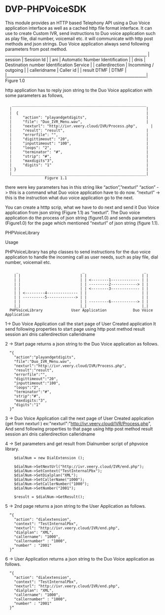 # DVP-PHPVoiceSDK
This module provides an HTTP based Telephony API using a Duo Voice application interface as well as a cached http file format interface.
It can use to create Custom IVR, send instructions to Duo voice application such as play file, dial number, voicemail etc.
it will communicate with http post methods and json strings.
Duo Voice application always send following parameters from post method.
      ________________________________________________________________________
      |  session          |     	Session Id                                  |
      |  ani              |	      Automatic Number Identification             |
      |  dnis             |	      Destination number Identification Service   |
      |  callerdirection  |	      Incomming  / outgoing                       |
      |  calleridname 	  |       Caller id                                           |
      |  result	DTMF      |       DTMF                                        |
      |_______________________________________________________________________|
                              Figure 1.0

http application has to reply  json string to the Duo Voice application with some parameters as follows,

       _____________________________________________________________
      |                                                             |
      |  {                                                          |
      |     "action": "playandgetdigits",                           |
      |     "file": "Duo_IVR_Menu.wav",                             |
      |     "nexturl": "http://ivr.veery.cloud/IVR/Process.php",      |
      |     "result": "result",                                     |
      |     "errorfile": "",                                        |
      |     "digittimeout": "20",                                   |
      |     "inputtimeout": "100",                                  |
      |     "loops": "2",                                           |
      |     "terminator": "#",                                      |
      |     "strip": "#",                                           |
      |     "maxdigits"3",                                          |
      |     "digits": "1"                                           |
      | }                                                           |
      |_____________________________________________________________|
                      Figure 1.1
                      
there were key parameters has in this string like “action”,”nexturl”
“action” -> this is a command what Duo voice application have to do now.
”nexturl” -> this is the instruction what duo voice application go to the next.

You can create a htttp scrip, what we have to do next and send it Duo Voice application from json string (Figure 1.1) as “nexturl”.
The Duo voice application do the process of json string (figure1.0) and sends parameters (Figure1.0) for the page which mentioned “nexturl” of json string (figure 1.1).


PHPVoiceLibrary

Usage

PHPVoiceLibrary has php classes to send instructions for the duo voice application to handle the incoming call as user needs, such as play file, dial number, voicemail etc.

         _                             _                           _
        | |                           | |                         | |
        | |                           | | <--------1------------- | |
        | |                           | | ---------2------------> | |
        | |                           | | <--------3------------- | |
        | | <---------4-------------- | |                         | |
        | | ----------5-------------> | |                         | |
        | |                           | | ---------6------------> | |
        |_|                           |_|                         |_|
      PHPVoiceLibrary             User Application            Duo Voice Application

	
1-> Duo Voice Application call the start page of User Created application
	It send following properties to start page using http post method
        result
        session ani
        dnis
        callerdirection
        calleridname


2 -> Start page returns a json string to the Duo Voice application as follows.

      “{
        "action":"playandgetdigits",
        "file":"Duo_IVR_Menu.wav",
        "nexturl":"http://ivr.veery.cloud/IVR/Process.php",
        "result":"result",
        "errorfile":"",
        "digittimeout":"20",
        "inputtimeout":"100",
        "loops":"2",
        "terminator":"#",
        "strip":"#",
        "maxdigits:"3",
        "digits":"1"
      }”

3 -> Duo Voice Application call the next page of User Created application (get from nexturl ) 
      ex:"nexturl":"http://ivr.veery.cloud/IVR/Process.php",
      And send following properties to that page using http post method
        result
        session ani
        dnis
        callerdirection
        calleridname
        
4 -> Set parameters and get result from Dialnumber script of phpvoice library.  

        $dialNum = new DialExtension ();
                
        $dialNum->SetNextUrl("http://ivr.veery.cloud/IVR/end.php");
        $dialNum->SetContext("TestInternalPbx");
        $dialNum->SetDialplan("XML");
        $dialNum->SetCallerName("1000");
        $dialNum->SetCallerNumber("1000");
        $dialNum->SetNumber("2001");
                 
        $result = $dialNum->GetResult();


5 -> 2nd page returns a json string to the User Application as follows.

      “{
        "action": "dialextension",
        "context": "TestInternalPbx",
        "nexturl": "http://ivr.veery.cloud/IVR/end.php",
        "dialplan": "XML",
        "callername": "1000", 
        "callernumber" : "1000", 
        "number" : "2001"
      }”


6 -> User Application returns a json string to the Duo Voice application as follows.

      “{
        "action": "dialextension",
        "context": "TestInternalPbx",
        "nexturl": "http://ivr.veery.cloud/IVR/end.php",
        "dialplan": "XML",
        "callername": "1000", 
        "callernumber" : "1000", 
        "number" : "2001"
      }”



